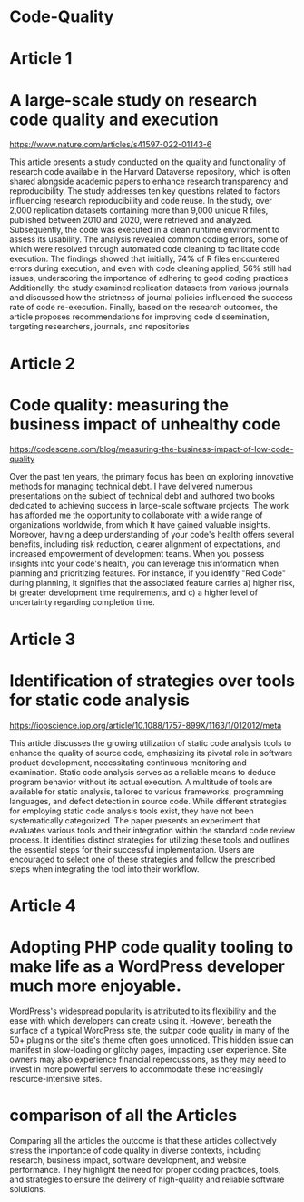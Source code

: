 # Code-Quality
# Article 1
# A large-scale study on research code quality and execution
https://www.nature.com/articles/s41597-022-01143-6

This article presents a study conducted on the quality and functionality of research code available in the Harvard Dataverse repository, which is often shared alongside academic papers to enhance research transparency and reproducibility. The study addresses ten key questions related to factors influencing research reproducibility and code reuse. In the study, over 2,000 replication datasets containing more than 9,000 unique R files, published between 2010 and 2020, were retrieved and analyzed. Subsequently, the code was executed in a clean runtime environment to assess its usability. The analysis revealed common coding errors, some of which were resolved through automated code cleaning to facilitate code execution. The findings showed that initially, 74% of R files encountered errors during execution, and even with code cleaning applied, 56% still had issues, underscoring the importance of adhering to good coding practices. Additionally, the study examined replication datasets from various journals and discussed how the strictness of journal policies influenced the success rate of code re-execution. Finally, based on the research outcomes, the article proposes recommendations for improving code dissemination, targeting researchers, journals, and repositories

# Article 2
# Code quality: measuring the business impact of unhealthy code
https://codescene.com/blog/measuring-the-business-impact-of-low-code-quality

Over the past ten years, the primary focus has been on exploring innovative methods for managing technical debt. I have delivered numerous presentations on the subject of technical debt and authored two books dedicated to achieving success in large-scale software projects. The work has afforded me the opportunity to collaborate with a wide range of organizations worldwide, from which It have gained valuable insights.
Moreover, having a deep understanding of your code's health offers several benefits, including risk reduction, clearer alignment of expectations, and increased empowerment of development teams. When you possess insights into your code's health, you can leverage this information when planning and prioritizing features. For instance, if you identify "Red Code" during planning, it signifies that the associated feature carries a) higher risk, b) greater development time requirements, and c) a higher level of uncertainty regarding completion time.

# Article 3
# Identification of strategies over tools for static code analysis
https://iopscience.iop.org/article/10.1088/1757-899X/1163/1/012012/meta

This article discusses the growing utilization of static code analysis tools to enhance the quality of source code, emphasizing its pivotal role in software product development, necessitating continuous monitoring and examination. Static code analysis serves as a reliable means to deduce program behavior without its actual execution. A multitude of tools are available for static analysis, tailored to various 
frameworks, programming languages, and defect detection in source code. While different strategies for employing static code analysis tools exist, they have not been systematically categorized. The paper presents an experiment that evaluates various tools and their integration within the standard code review process. It identifies distinct strategies for utilizing these tools and outlines the essential steps for 
their successful implementation. Users are encouraged to select one of these strategies and follow the prescribed steps when integrating the tool into their workflow.

# Article 4
# Adopting PHP code quality tooling to make life as a WordPress developer much more enjoyable.

WordPress's widespread popularity is attributed to its flexibility and the ease with which developers can create using it. However, beneath the surface of a typical WordPress site, the subpar code quality in many of the 50+ plugins or the site's theme often goes unnoticed. This hidden issue can manifest in slow-loading or glitchy pages, impacting user experience. Site owners may also experience financial repercussions, as they may need to invest in more powerful servers to accommodate these increasingly resource-intensive sites.

# comparison of all the Articles
Comparing all the articles the outcome is that these articles collectively stress the importance of code quality in diverse contexts, including research, business impact, software development, and website performance. They highlight the need for proper coding practices, tools, and strategies to ensure the delivery of high-quality and reliable software solutions.













